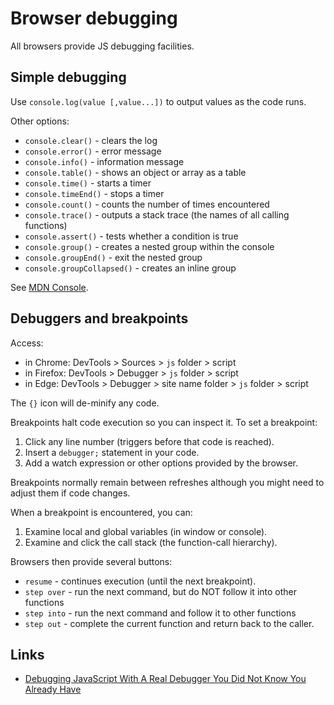 # Browser debugging

All browsers provide JS debugging facilities.


## Simple debugging

Use `console.log(value [,value...])` to output values as the code runs.

Other options:

* `console.clear()` - clears the log
* `console.error()` - error message
* `console.info()` - information message
* `console.table()` - shows an object or array as a table
* `console.time()` - starts a timer
* `console.timeEnd()` - stops a timer
* `console.count()` - counts the number of times encountered
* `console.trace()` - outputs a stack trace (the names of all calling functions)
* `console.assert()` - tests whether a condition is true
* `console.group()` - creates a nested group within the console
* `console.groupEnd()` - exit the nested group
* `console.groupCollapsed()` - creates an inline group

See [MDN Console](https://developer.mozilla.org/en-US/docs/Web/API/Console).


## Debuggers and breakpoints

Access:

* in Chrome: DevTools > Sources > `js` folder > script
* in Firefox: DevTools > Debugger > `js` folder > script
* in Edge: DevTools > Debugger > site name folder > `js` folder > script

The `{}` icon will de-minify any code.

Breakpoints halt code execution so you can inspect it. To set a breakpoint:

1. Click any line number (triggers before that code is reached).
1. Insert a `debugger;` statement in your code.
1. Add a watch expression or other options provided by the browser.

Breakpoints normally remain between refreshes although you might need to adjust them if code changes.

When a breakpoint is encountered, you can:

1. Examine local and global variables (in window or console).
1. Examine and click the call stack (the function-call hierarchy).

Browsers then provide several buttons:

* `resume` - continues execution (until the next breakpoint).
* `step over` - run the next command, but do NOT follow it into other functions
* `step into` - run the next command and follow it to other functions
* `step out` - complete the current function and return back to the caller.


## Links

* [Debugging JavaScript With A Real Debugger You Did Not Know You Already Have](https://www.smashingmagazine.com/2018/02/javascript-firefox-debugger/)
